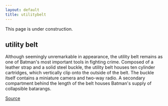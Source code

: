 ```yaml
---
layout: default
title: utilitybelt
---
```


      
<p>This page is under construction.</p>
<h2>utility belt</h2>
<p>
Although seemingly unremarkable in appearance, the utility belt remains as one of Batman's most important tools in fighting crime. Composed of a leather strap and a solid steel buckle, the utility belt houses ten cylinder cartridges, which vertically clip onto the outside of the belt. The buckle itself contains a miniature camera and two-way radio. A secondary compartment behind the length of the belt houses Batman's supply of collapsible batarangs.
</p>
<a href="http://dc.wikia.com/wiki/Utility_Belt">Source</a>
